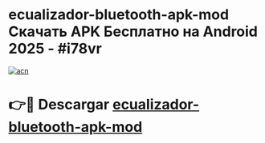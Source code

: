 # ecualizador-bluetooth-apk-mod Скачать APK Бесплатно на Android 2025 - #i78vr

[![acn](https://github.com/user-attachments/assets/0f9c940e-d8b0-45ae-aac7-cd30a18b3e1c)](https://apps.freeplayer.one?title=ecualizador-bluetooth-apk-mod&ref=9RF)

# 👉🔴 Descargar [ecualizador-bluetooth-apk-mod](https://apps.freeplayer.one?title=ecualizador-bluetooth-apk-mod&ref=9RF)